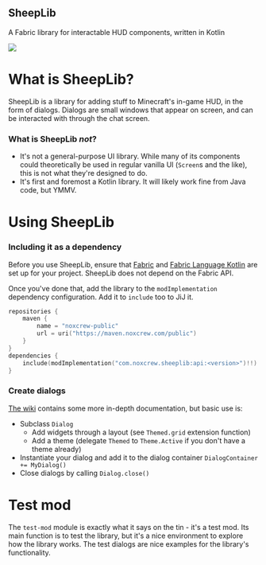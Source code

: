 SheepLib
---
A Fabric library for interactable HUD components, written in Kotlin

![](https://img.shields.io/maven-metadata/v?metadataUrl=https%3A%2F%2Fmaven.noxcrew.com%2Fpublic%2Fcom%2Fnoxcrew%2Fsheeplib%2Fapi%2Fmaven-metadata.xml)

# What is SheepLib?

SheepLib is a library for adding stuff to Minecraft's in-game HUD, in the form of dialogs.
Dialogs are small windows that appear on screen, and can be interacted with through the chat screen.

### What is SheepLib _not_?

- It's not a general-purpose UI library. While many of its components could theoretically be used in regular vanilla
  UI (`Screen`s and the like), this is not what they're designed to do.
- It's first and foremost a Kotlin library. It will likely work fine from Java code, but YMMV.

# Using SheepLib

### Including it as a dependency

Before you use SheepLib, ensure that [Fabric](https://fabricmc.net/wiki/tutorial:setup)
and [Fabric Language Kotlin](https://github.com/FabricMC/fabric-language-kotlin#usage) are set up for your project.
SheepLib does not depend on the Fabric API.

Once you've done that, add the library to the `modImplementation` dependency configuration.
Add it to `include` too to JiJ it.

```kotlin
repositories {
    maven {
        name = "noxcrew-public"
        url = uri("https://maven.noxcrew.com/public")
    }
}
dependencies {
    include(modImplementation("com.noxcrew.sheeplib:api:<version>")!!)
}
```

### Create dialogs

[The wiki](https://github.com/Noxcrew/sheeplib/wiki) contains some more in-depth documentation, but basic use is:

- Subclass `Dialog`
    - Add widgets through a layout (see `Themed.grid` extension function)
    - Add a theme (delegate `Themed` to `Theme.Active` if you don't have a theme already)
- Instantiate your dialog and add it to the dialog container `DialogContainer += MyDialog()`
- Close dialogs by calling `Dialog.close()`

# Test mod

The `test-mod` module is exactly what it says on the tin - it's a test mod. Its main function is to test the library,
but it's a nice environment to explore how the library works. The test dialogs are nice examples for the library's
functionality.
